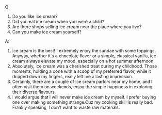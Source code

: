 Q:
1. Do you like ice cream?
2. Did you eat ice cream when you were a child?
3. Are there shops selling ice cream near the place where you live?
4. Can you make ice cream yourself? 

A: 
1. Ice cream is the best! I extremely enjoy the sundae with some toppings. Anyway, whether it's a chocolate flavor or a simple, classical vanilla, ice cream always elevate my mood, especially on a hot summer afternoon.
2. Absolutely, ice cream was a cherished treat during my childhood. Those moments, holding a cone with a scoop of my preferred flavor, while it dripped down my fingers, really left me a lasting impression.
3. Certainly, there are a couple of ice cream parlors near my home, and I often visit them on weekends, enjoy the simple happiness in exploring their diverse flavours.
4. I would argue that I will never make ice cream by myself. I prefer buying one over making something strange.Cuz my cooking skill is really bad. Frankly speaking, I don't want to waste raw materials.